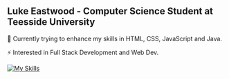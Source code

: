 ## Luke Eastwood - Computer Science Student at Teesside University

🌱 Currently trying to enhance my skills in HTML, CSS, JavaScript and Java. 

⚡ Interested in Full Stack Development and Web Dev.

[![My Skills](https://skillicons.dev/icons?i=html,css,java,python,javascript,cs&theme=dark)](https://skillicons.dev)

<!--
**LukeEastwood080506/LukeEastwood080506** is a ✨ _special_ ✨ repository because its `README.md` (this file) appears on your GitHub profile.

Here are some ideas to get you started:

- 🔭 I’m currently working on ...
- 🌱 I’m currently learning ...
- 👯 I’m looking to collaborate on ...
- 🤔 I’m looking for help with ...
- 💬 Ask me about ...
- 📫 How to reach me: ...
- 😄 Pronouns: ...
- ⚡ Fun fact: ...
-->
